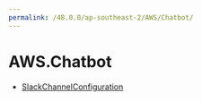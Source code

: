 ```yaml
---
permalink: /48.0.0/ap-southeast-2/AWS/Chatbot/
---
```


# AWS.Chatbot



* [SlackChannelConfiguration](SlackChannelConfiguration.md)